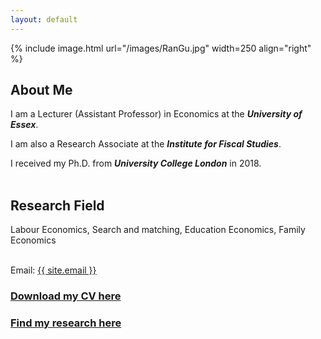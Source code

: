```yaml
---
layout: default
---
```


{% include image.html url="/images/RanGu.jpg" width=250 align="right" %}
<br>

## About Me
I am a Lecturer (Assistant Professor) in Economics at the **_University of Essex_**.      

I am also a Research Associate at the **_Institute for Fiscal Studies_**.    

I received my Ph.D. from **_University College London_** in 2018.       
<br/>

## Research Field
Labour Economics, Search and matching, Education Economics, Family Economics  
<br/>

Email: <a href="mailto:{{ site.email }}">{{ site.email }}</a>

### [Download my CV here](https://drive.google.com/file/d/0B-yAdp5D_qlrd01DSEdaOEtKQWc/view?usp=sharing&resourcekey=0-XSgarmYxZr3dfZc04unXYw)

### [Find my research here](/research/index.html)
